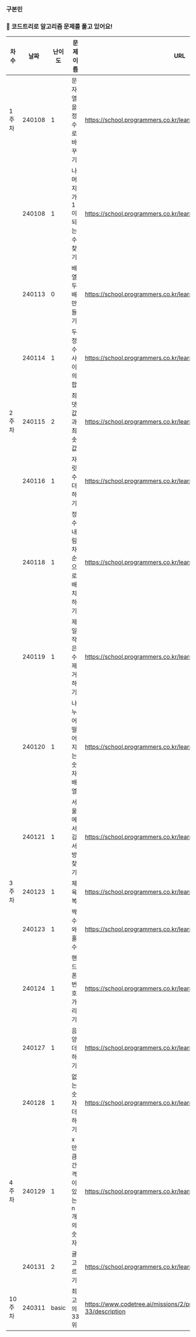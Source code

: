 ### 구본민
### :palm_tree: 코드트리로 알고리즘 문제를 풀고 있어요!
|차수|날짜|난이도|문제 이름|URL|비고|
|--------|----|----|----|----|----------|
|1주차|240108|1|문자열을 정수로 바꾸기|https://school.programmers.co.kr/learn/courses/30/lessons/12925|재활|
||240108|1|나머지가 1이 되는 수 찾기|https://school.programmers.co.kr/learn/courses/30/lessons/87389|재활|
||240113|0|배열 두배 만들기|https://school.programmers.co.kr/learn/courses/30/lessons/120809|재활|
||240114|1|두 정수 사이의 합|https://school.programmers.co.kr/learn/courses/30/lessons/12912|재활|
|2주차|240115|2|최댓값과 최솟값|https://school.programmers.co.kr/learn/courses/30/lessons/12939|즐거운재활|
||240116|1|자릿수 더하기|https://school.programmers.co.kr/learn/courses/30/lessons/12931|재활재활|
||240118|1|정수 내림차순으로 배치하기|https://school.programmers.co.kr/learn/courses/30/lessons/12933|언제까지재활|
||240119|1|제일 작은 수 제거하기|https://school.programmers.co.kr/learn/courses/30/lessons/12935|재활|
||240120|1|나누어 떨어지는 숫자 배열|https://school.programmers.co.kr/learn/courses/30/lessons/12910|재활|
||240121|1|서울에서 김서방 찾기|https://school.programmers.co.kr/learn/courses/30/lessons/12919|재활|
|3주차|240123|1|체육복|https://school.programmers.co.kr/learn/courses/30/lessons/42862#|탐욕법(고득점Kit)|
||240123|1|짝수와 홀수|https://school.programmers.co.kr/learn/courses/30/lessons/12937||
||240124|1|핸드폰 번호 가리기|https://school.programmers.co.kr/learn/courses/30/lessons/12948||
||240127|1|음양 더하기|https://school.programmers.co.kr/learn/courses/30/lessons/76501|공통플젝홧팅|
||240128|1|없는 숫자 더하기|https://school.programmers.co.kr/learn/courses/30/lessons/86051|홧팅...|
|4주차|240129|1|x만큼 간격이 있는 n개의 숫자|https://school.programmers.co.kr/learn/courses/30/lessons/12954|아자아자|
||240131|2|귤 고르기|https://school.programmers.co.kr/learn/courses/30/lessons/138476|1월 종료|
|10주차|240311|basic|최고의 33위|https://www.codetree.ai/missions/2/problems/best-place-of-33/description|CodeTree|
